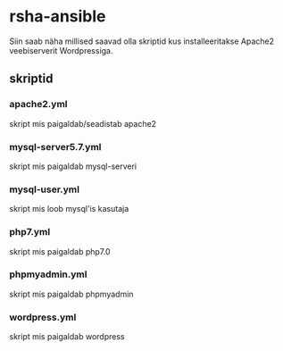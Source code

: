 # rsha-ansible
Siin saab näha millised saavad olla skriptid kus installeeritakse Apache2 veebiserverit Wordpressiga.
## skriptid
### apache2.yml
skript mis paigaldab/seadistab apache2
### mysql-server5.7.yml
skript mis paigaldab mysql-serveri
### mysql-user.yml
skript mis loob mysql'is kasutaja
### php7.yml
skript mis paigaldab php7.0
### phpmyadmin.yml
skript mis paigaldab phpmyadmin
### wordpress.yml
skript mis paigaldab wordpress
